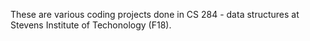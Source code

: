 These are various coding projects done in CS 284 - data structures at Stevens Institute of Techonology (F18).
